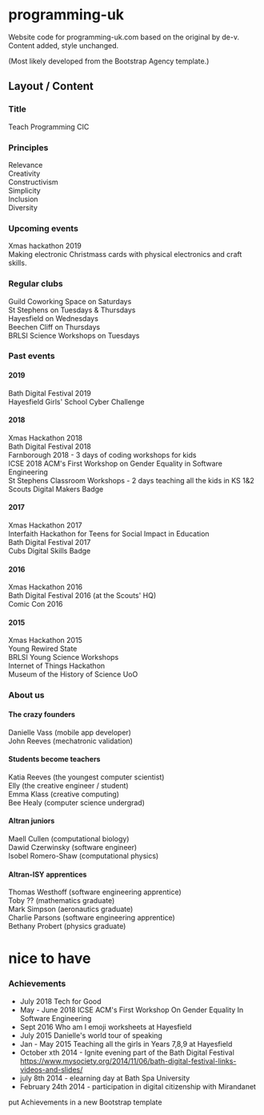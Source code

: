 # programming-uk
Website code for programming-uk.com based on the original by de-v. Content added, style unchanged.

(Most likely developed from the Bootstrap Agency template.)

## Layout / Content

### Title
Teach Programming CIC

### Principles
Relevance   
Creativity   
Constructivism   
Simplicity   
Inclusion   
Diversity   

### Upcoming events
Xmas hackathon 2019   
Making electronic Christmass cards with physical electronics and craft skills.   


### Regular clubs

Guild Coworking Space on Saturdays   
St Stephens on Tuesdays & Thursdays   
Hayesfield on Wednesdays   
Beechen Cliff on Thursdays   
BRLSI Science Workshops on Tuesdays   

### Past events

#### 2019

Bath Digital Festival 2019   
Hayesfield Girls' School Cyber Challenge   

#### 2018

Xmas Hackathon 2018   
Bath Digital Festival 2018   
Farnborough 2018 - 3 days of coding workshops for kids   
ICSE 2018 ACM's First Workshop on Gender Equality in Software Engineering   
St Stephens Classroom Workshops - 2 days teaching all the kids in KS 1&2   
Scouts Digital Makers Badge   

#### 2017

Xmas Hackathon 2017   
Interfaith Hackathon for Teens for Social Impact in Education   
Bath Digital Festival 2017   
Cubs Digital Skills Badge   

#### 2016

Xmas Hackathon 2016   
Bath Digital Festival 2016 (at the Scouts' HQ)   
Comic Con 2016   

#### 2015

Xmas Hackathon 2015   
Young Rewired State   
BRLSI Young Science Workshops   
Internet of Things Hackathon   
Museum of the History of Science UoO   


### About us

#### The crazy founders
Danielle Vass (mobile app developer)   
John Reeves (mechatronic validation)   

#### Students become teachers
Katia Reeves (the youngest computer scientist)   
Elly (the creative engineer / student)  
Emma Klass (creative computing)  
Bee Healy (computer science undergrad)   

#### Altran juniors
Maell Cullen (computational biology)   
Dawid Czerwinsky (software engineer)   
Isobel Romero-Shaw (computational physics)   

#### Altran-ISY apprentices
Thomas Westhoff (software engineering apprentice)   
Toby ?? (mathematics graduate)   
Mark Simpson (aeronautics graduate)   
Charlie Parsons (software engineering apprentice)   
Bethany Probert (physics graduate)   

# nice to have

### Achievements

* July 2018 Tech for Good  
* May - June 2018 ICSE ACM's First Workshop On Gender Equality In Software Engineering   
* Sept 2016 Who am I emoji worksheets at Hayesfield  
* July 2015 Danielle's world tour of speaking  
* Jan - May 2015 Teaching all the girls in Years 7,8,9 at Hayesfield  
* October xth 2014 - Ignite evening part of the Bath Digital Festival https://www.mysociety.org/2014/11/06/bath-digital-festival-links-videos-and-slides/  
* july 8th 2014 - elearning day at Bath Spa University  
* February 24th 2014 - participation in digital citizenship with Mirandanet  

put Achievements in a new Bootstrap template    
